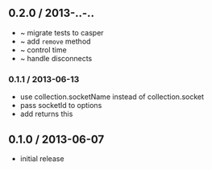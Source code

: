 ## 0.2.0 / 2013-..-..

  * ~ migrate tests to casper
  * ~ add `remove` method
  * ~ control time
  * ~ handle disconnects

### 0.1.1 / 2013-06-13

  * use collection.socketName instead of collection.socket
  * pass socketId to options
  * add returns this

## 0.1.0 / 2013-06-07

  * initial release
